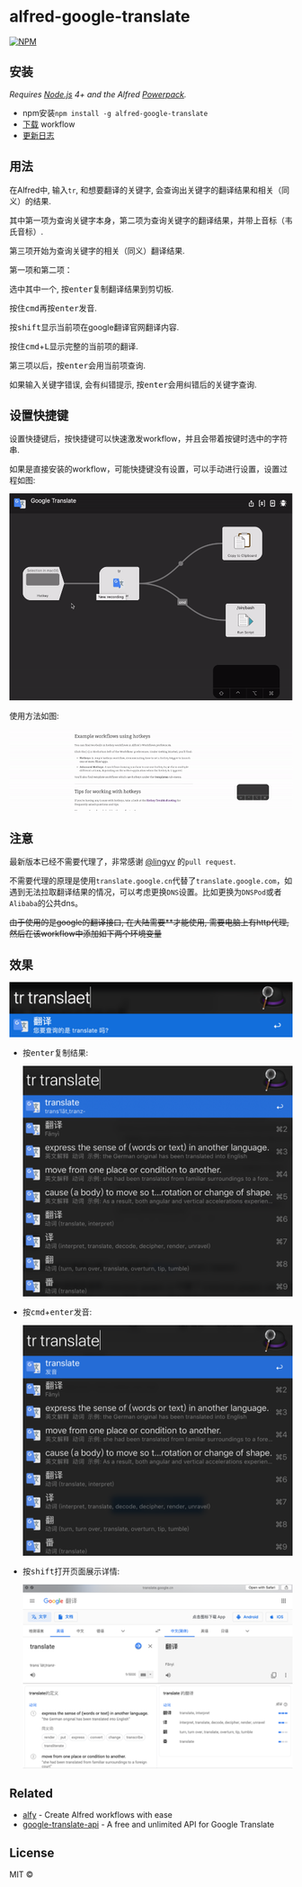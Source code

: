 # alfred-google-translate
[![NPM](https://nodei.co/npm/alfred-google-translate.png)](https://nodei.co/npm/alfred-google-translate/)

## 安装

*Requires [Node.js](https://nodejs.org) 4+ and the Alfred [Powerpack](https://www.alfredapp.com/powerpack/).*

- npm安装`npm install -g alfred-google-translate`
- [下载](https://github.com/xfslove/alfred-google-translate/releases/tag/v1.1.3) workflow
- [更新日志](https://github.com/xfslove/alfred-google-translate/releases)


## 用法

在Alfred中, 输入`tr`, 和想要翻译的关键字, 会查询出关键字的翻译结果和相关（同义）的结果.

其中第一项为查询关键字本身，第二项为查询关键字的翻译结果，并带上音标（韦氏音标）.

第三项开始为查询关键字的相关（同义）翻译结果.

第一项和第二项：

选中其中一个, 按<kbd>enter</kbd>复制翻译结果到剪切板.

按住<kbd>cmd</kbd>再按<kbd>enter</kbd>发音.

按<kbd>shift</kbd>显示当前项在google翻译官网翻译内容.

按住<kbd>cmd</kbd>+<kbd>L</kbd>显示完整的当前项的翻译.

第三项以后，按<kbd>enter</kbd>会用当前项查询.

如果输入关键字错误, 会有纠错提示, 按<kbd>enter</kbd>会用纠错后的关键字查询.

## 设置快捷键

设置快捷键后，按快捷键可以快速激发workflow，并且会带着按键时选中的字符串.

如果是直接安装的workflow，可能快捷键没有设置，可以手动进行设置，设置过程如图: 

![hotkey](media/hotkey.gif)

使用方法如图:

![result](media/result.gif)



## 注意

最新版本已经不需要代理了，非常感谢 [@lingyv](https://github.com/lingyv) 的`pull request`.

不需要代理的原理是使用`translate.google.cn`代替了`translate.google.com`，如遇到无法拉取翻译结果的情况，可以考虑更换`DNS`设置。比如更换为`DNSPod`或者`Alibaba`的公共dns。

~~由于使用的是google的翻译接口, 在大陆需要**才能使用, 需要电脑上有http代理,~~
~~然后在该workflow中添加如下两个环境变量~~

## 效果

![corrected.png](media/corrected.png)

- 按<kbd>enter</kbd>复制结果:

    ![general.png](media/general.png)
- 按<kbd>cmd</kbd>+<kbd>enter</kbd>发音:

    ![pronounce.png](media/pronounce.png)
- 按<kbd>shift</kbd>打开页面展示详情:

    ![quicklook.png](media/quicklook.png)

## Related

- [alfy](https://github.com/sindresorhus/alfy) - Create Alfred workflows with ease
- [google-translate-api](https://github.com/vitalets/google-translate-api) - A free and unlimited API for Google Translate


## License

MIT © 
